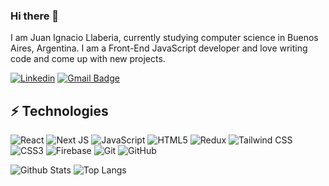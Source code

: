 ### Hi there 👋

I am Juan Ignacio Llaberia, currently studying computer science in Buenos Aires, Argentina. I am a Front-End JavaScript developer and love writing code and come up with new projects.

[![Linkedin](https://img.shields.io/badge/LinkedIn-0077B5?style=for-the-badge&logo=linkedin&logoColor=white)](https://www.linkedin.com/in/juan-ignacio-llaberia-241b351b3/)
[![Gmail Badge](https://img.shields.io/badge/Gmail-D14836?style=for-the-badge&logo=gmail&logoColor=white)](mailto:juanillaberia2002@gmail.com)

## ⚡ Technologies

![React](https://img.shields.io/badge/react-%2320232a.svg?style=for-the-badge&logo=react&logoColor=%2361DAFB)
![Next JS](https://img.shields.io/badge/Next-black?style=for-the-badge&logo=next.js&logoColor=white)
![JavaScript](https://img.shields.io/badge/javascript-%23323330.svg?style=for-the-badge&logo=javascript&logoColor=%23F7DF1E)
![HTML5](https://img.shields.io/badge/html5-%23E34F26.svg?style=for-the-badge&logo=html5&logoColor=white)
![Redux](https://img.shields.io/badge/Redux-593D88?style=for-the-badge&logo=redux&logoColor=white)
![Tailwind CSS](https://img.shields.io/badge/Tailwind_CSS-38B2AC?style=for-the-badge&logo=tailwind-css&logoColor=white)
![CSS3](https://img.shields.io/badge/css3-%231572B6.svg?style=for-the-badge&logo=css3&logoColor=white)
![Firebase](https://img.shields.io/badge/firebase-%23039BE5.svg?style=for-the-badge&logo=firebase)
![Git](https://img.shields.io/badge/git-%23F05033.svg?style=for-the-badge&logo=git&logoColor=white)
![GitHub](https://img.shields.io/badge/github-%23121011.svg?style=for-the-badge&logo=github&logoColor=white)

![Github Stats](https://github-readme-stats.vercel.app/api?username=JuaniLlaberia&count_private=true&show_icons=true&include_all_commits=true)
![Top Langs](https://github-readme-stats.vercel.app/api/top-langs/?username=JuaniLlaberia&hide=TeX&layout=compact)

